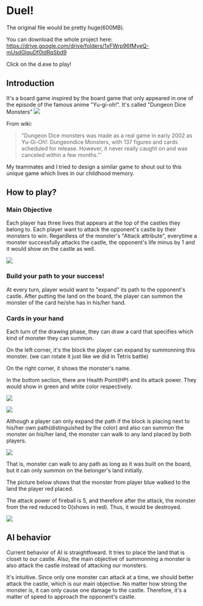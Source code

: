 # Duel!

The original file would be pretty huge(600MB).

You can download the whole project here:
https://drive.google.com/drive/folders/1xFWrp96fMyeQ-mUsdGIquDf0ldRqSbd9

Click on the d.exe to play!
## Introduction

It's a board game inspired by the board game that only appeared in one of the episode of the famous anime "Yu-gi-oh!". It's called "Dungeon Dice Monsters" 
![](https://i.imgur.com/VeAWcuD.png)

From wiki:
> "Dungeon Dice monsters was made as a real game in early 2002 as Yu-Gi-Oh!: Dungeondice Monsters, with 137 figures and cards scheduled for release. However, it never really caught on and was canceled within a few months."'

My teammates and I tried to design a similar game to shout out to this unique game which lives in our childhood memory.

## How to play?

### Main Objective
Each player has three lives that appears at the top of the castles they belong to. Each player want to attack the opponent's castle by their monsters to win. Regardless of the monster's "Attack attribute", everytime a monster successfully attacks the castle, the opponent's life minus by 1 and it would show on the castle as well.

![](https://i.imgur.com/izd2hq8.png)

### Build your path to your success!
At every turn, player would want to "expand" its path to the opponent's castle. After putting the land on the board, the player can summon the monster of the card he/she has in his/her hand.

### Cards in your hand
Each turn of the drawing phase, they can draw a card that specifies which kind of monster they can summon.

On the left corner, it's the block the player can expand by summonning this monster. 
(we can rotate it just like we did in Tetris battle)

On the right corner, it shows the monster's name.

In the bottom section, there are Health Point(HP) and its attack power. They would show in green and white color respectively.

![](https://i.imgur.com/SQVisw8.png)

![](https://i.imgur.com/u18xrdT.png)



Although a player can only expand the path if the block is placing next to his/her own path(distinguished by the color) and also can summon the monster on his/her land, the monster can walk to any land placed by both players. 

![](https://i.imgur.com/s6lyQSg.jpg)

That is, monster can walk to any path as long as it was built on the board, but it can only summon on the belonger's land initially.

The picture below shows that the monster from player blue walked to the land the player red placed. 

The attack power of fireball is 5, and therefore after the attack, the monster from the red reduced to 0(shows in red). Thus, it would be destroyed.

![](https://i.imgur.com/kwOU8Ql.png)

## AI behavior

Current behavior of AI is straightfoward. It tries to place the land that is closet to our castle. Also, the main objective of summonning a monster is also attack the castle instead of attacking our monsters.

It's intuitive. Since only one monster can attack at a time, we should better attack the castle, which is our main objective. No matter how strong the monster is, it can only cause one damage to the castle. Therefore, it's a matter of speed to approach the opponent's castle.


